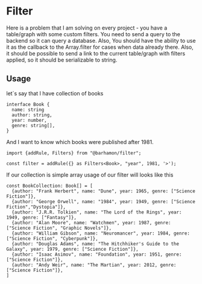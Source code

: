 # Filter

Here is a problem that I am solving on every project - you have a table/graph with some custom filters. You need to send a query to the backend so it can query a database. Also, You should have the ability to use it as the callback to the Array.filter for cases when data already there. Also, it should be possible to send a link to the current table/graph with filters applied, so it should be serializable to string.

## Usage

let`s say that I have collection of books

```TS
interface Book {
  name: string
  author: string,
  year: number,
  genre: string[],
}
```

And I want to know which books were published after 1981.

```TS
import {addRule, Filters} from "@barhamon/filter";

const filter = addRule({} as Filters<Book>, "year", 1981, '>');
```

If our collection is simple array usage of our filter will looks like this

```TS
const BookCollection: Book[] = [
  {author: "Frank Herbert", name: "Dune", year: 1965, genre: ["Science Fiction"]},
  {author: "George Orwell", name: "1984", year: 1949, genre: ["Science Fiction","Dystopia"]}, 
  {author: "J.R.R. Tolkien", name: "The Lord of the Rings", year: 1949, genre: ["Fantasy"]},
  {author: "Alan Moore", name: "Watchmen", year: 1987, genre: ["Science Fiction", "Graphic Novels"]},
  {author: "William Gibson", name: "Neuromancer", year: 1984, genre: ["Science Fiction", "Cyberpunk"]},
  {author: "Douglas Adams", name: "The Hitchhiker's Guide to the Galaxy", year: 1979, genre: ["Science Fiction"]},
  {author: "Isaac Asimov", name: "Foundation", year: 1951, genre: ["Science Fiction"]},
  {author: "Andy Weir", name: "The Martian", year: 2012, genre: ["Science Fiction"]},
]
```
